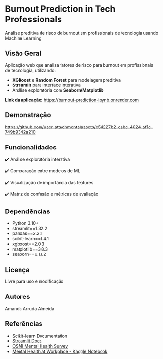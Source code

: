 # Burnout Prediction in Tech Professionals

Análise preditiva de risco de burnout em profissionais de tecnologia usando Machine Learning 

## Visão Geral 

Aplicação web que analisa fatores de risco para burnout em profissionais de tecnologia, utilizando:

- **XGBoost** e **Random Forest** para modelagem preditiva
- **Streamlit** para interface interativa
- Análise exploratória com **Seaborn/Matplotlib**

**Link da aplicação:** https://burnout-prediction-ipynb.onrender.com

## Demonstração 

https://github.com/user-attachments/assets/e5d227b2-eabe-4024-af1e-749b9342a210

## Funcionalidades

✔️ Análise exploratória interativa

✔️ Comparação entre modelos de ML

✔️ Visualização de importância das features

✔️ Matriz de confusão e métricas de avaliação

## Dependências

* Python 3.10+
* streamlit==1.32.2
* pandas==2.2.1
* scikit-learn==1.4.1
* xgboost==2.0.3
* matplotlib==3.8.3
* seaborn==0.13.2

## Licença

Livre para uso e modificação

## Autores

Amanda Arruda Almeida 

## Referências
- [Scikit-learn Documentation](https://scikit-learn.org/stable/documentation.html)
- [Streamlit Docs](https://docs.streamlit.io)
- [OSMI Mental Health Survey](https://osmihelp.org/research)
- [Mental Health at Workplace - Kaggle Notebook](https://www.kaggle.com/code/aditimulye/mental-health-at-workplace)
